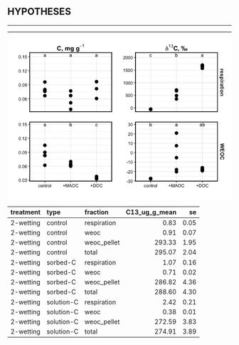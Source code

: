
## HYPOTHESES

------------------------------------------------------------------------

------------------------------------------------------------------------

![](report_priming_files/figure-gfm/unnamed-chunk-1-1.png)<!-- -->

| treatment | type       | fraction     | C13\_ug\_g\_mean |   se |
|:----------|:-----------|:-------------|-----------------:|-----:|
| 2-wetting | control    | respiration  |             0.83 | 0.05 |
| 2-wetting | control    | weoc         |             0.91 | 0.07 |
| 2-wetting | control    | weoc\_pellet |           293.33 | 1.95 |
| 2-wetting | control    | total        |           295.07 | 2.04 |
| 2-wetting | sorbed-C   | respiration  |             1.07 | 0.16 |
| 2-wetting | sorbed-C   | weoc         |             0.71 | 0.02 |
| 2-wetting | sorbed-C   | weoc\_pellet |           286.82 | 4.36 |
| 2-wetting | sorbed-C   | total        |           288.60 | 4.30 |
| 2-wetting | solution-C | respiration  |             2.42 | 0.21 |
| 2-wetting | solution-C | weoc         |             0.38 | 0.01 |
| 2-wetting | solution-C | weoc\_pellet |           272.59 | 3.83 |
| 2-wetting | solution-C | total        |           274.91 | 3.89 |
